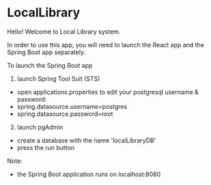 # LocalLibrary

Hello! Welcome to Local Library system.

In order to use this app, you will need to launch the React app and the Spring Boot app separately.

To launch the Spring Boot app

 1.  launch Spring Tool Suit (STS)
 *  open applications.properties to edit your postgresql username & password:
 *  spring.datasource.username=postgres
 *  spring.datasource.password=root

 2.  launch pgAdmin
 *  create a database with the name 'localLibraryDB'
 *  press the run button

Note:
*  the Spring Boot application runs on localhost:8080
